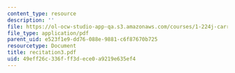 ```yaml
---
content_type: resource
description: ''
file: https://ol-ocw-studio-app-qa.s3.amazonaws.com/courses/1-224j-carrier-systems-fall-2003/49eff26c336fff3dece0a9219e635ef4_recitation3.pdf
file_type: application/pdf
parent_uid: e523f1e9-dd76-088e-9881-c6f87670b725
resourcetype: Document
title: recitation3.pdf
uid: 49eff26c-336f-ff3d-ece0-a9219e635ef4
---
```

